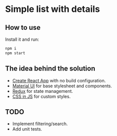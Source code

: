 # Simple list with details

## How to use

Install it and run:

```bash
npm i
npm start
```

## The idea behind the solution

- [Create React App](https://github.com/facebookincubator/create-react-app) with no build configuration.
- [Material UI](https://material-ui.com/) for base stylesheet and components.
- [Redux](https://redux.js.org) for state management.
- [CSS in JS](https://material-ui.com/customization/css-in-js/) for custom styles.

## TODO

- Implement filtering/search.
- Add unit tests.